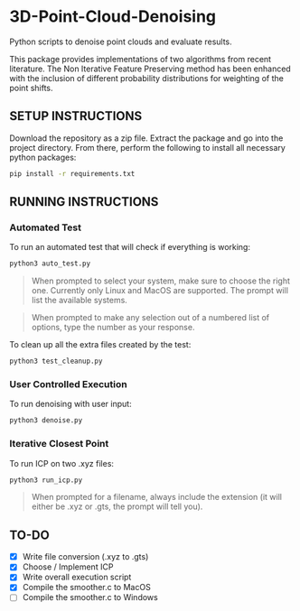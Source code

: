 # 3D-Point-Cloud-Denoising
Python scripts to denoise point clouds and evaluate results.

This package provides implementations of two algorithms from recent literature. The Non Iterative Feature Preserving method has been enhanced with the inclusion of different probability distributions for weighting of the point shifts.

## SETUP INSTRUCTIONS
Download the repository as a zip file. Extract the package and go into the project directory. From there, perform the following to install all necessary python packages:
```bash
pip install -r requirements.txt
```

## RUNNING INSTRUCTIONS
### Automated Test
To run an automated test that will check if everything is working:
```bash
python3 auto_test.py
```

> When prompted to select your system, make sure to choose the right one. Currently only Linux and MacOS are supported. The prompt will list the available systems.

> When prompted to make any selection out of a numbered list of options, type the number as your response. 

To clean up all the extra files created by the test:
```bash
python3 test_cleanup.py
```

### User Controlled Execution
To run denoising with user input:
```bash
python3 denoise.py
```

### Iterative Closest Point
To run ICP on two .xyz files:
```bash
python3 run_icp.py
```

> When prompted for a filename, always include the extension (it will either be .xyz or .gts, the prompt will tell you).

## TO-DO 
- [X] Write file conversion (.xyz to .gts)
- [X] Choose / Implement ICP 
- [X] Write overall execution script
- [X] Compile the smoother.c to MacOS 
- [ ] Compile the smoother.c to Windows
